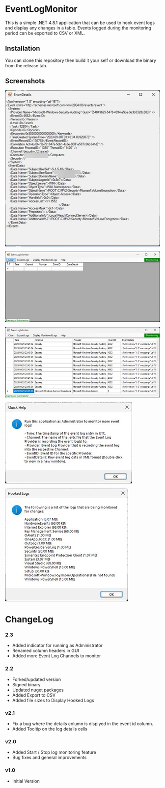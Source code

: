 # EventLogMonitor

This is a simple .NET 4.8.1 application that can be used to hook event logs and display any changes in a table. Events logged during the monitoring period can be exported to CSV or XML.

## Installation

You can clone this repository then build it your self or download the binary from the release tab.

## Screenshots

![EventDetails](https://raw.githubusercontent.com/AndrewRathbun/EventLogMonitor/master/imgs/EventDetails.jpg)

![GUI](https://raw.githubusercontent.com/AndrewRathbun/EventLogMonitor/master/imgs/GUI.jpg)

![GUIpopulated](https://raw.githubusercontent.com/AndrewRathbun/EventLogMonitor/master/imgs/GUIpopulated.jpg)

![Help](https://raw.githubusercontent.com/AndrewRathbun/EventLogMonitor/master/imgs/Help.jpg)

![HookedLogs](https://raw.githubusercontent.com/AndrewRathbun/EventLogMonitor/master/imgs/HookedLogs.jpg)

# ChangeLog

### 2.3
* Added indicator for running as Administrator
* Renamed column headers in GUI
* Added more Event Log Channels to monitor

### 2.2
* Forked/updated version
* Signed binary
* Updated nuget packages
* Added Export to CSV
* Added file sizes to Display Hooked Logs

### v2.1
* Fix a bug where the details column is displyed in the event id column.
* Added Tooltip on the log details cells

### v2.0
* Added Start / Stop log monitoring feature
* Bug fixes and general improvements

### v1.0
* Initial Version
